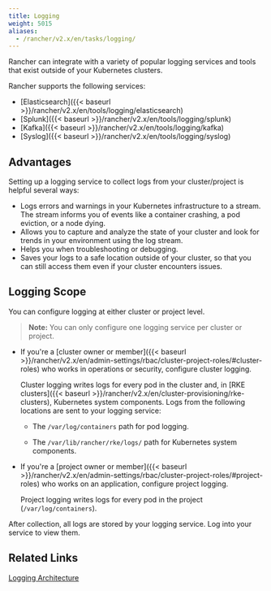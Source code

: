 ```yaml
---
title: Logging
weight: 5015
aliases:
  - /rancher/v2.x/en/tasks/logging/
---
```


Rancher can integrate with a variety of popular logging services and tools that exist outside of your Kubernetes clusters.

Rancher supports the following services:

- [Elasticsearch]({{< baseurl >}}/rancher/v2.x/en/tools/logging/elasticsearch)
- [Splunk]({{< baseurl >}}/rancher/v2.x/en/tools/logging/splunk)
- [Kafka]({{< baseurl >}}/rancher/v2.x/en/tools/logging/kafka)
- [Syslog]({{< baseurl >}}/rancher/v2.x/en/tools/logging/syslog) 

## Advantages

Setting up a logging service to collect logs from your cluster/project is helpful several ways:

- Logs errors and warnings in your Kubernetes infrastructure to a stream. The stream informs you of events like a container crashing, a pod eviction, or a node dying.
- Allows you to capture and analyze the state of your cluster and look for trends in your environment using the log stream.
- Helps you when troubleshooting or debugging.
- Saves your logs to a safe location outside of your cluster, so that you can still access them even if your cluster encounters issues.

## Logging Scope

You can configure logging at either cluster or project level.

>**Note:** You can only configure one logging service per cluster or project.

- If you're a [cluster owner or member]({{< baseurl >}}/rancher/v2.x/en/admin-settings/rbac/cluster-project-roles/#cluster-roles) who works in operations or security, configure cluster logging.

    Cluster logging writes logs for every pod in the cluster and, in [RKE clusters]({{< baseurl >}}/rancher/v2.x/en/cluster-provisioning/rke-clusters), Kubernetes system components. Logs from the following locations are sent to your logging service: 


  - The `/var/log/containers` path for pod logging.
  
  - The `/var/lib/rancher/rke/logs/` path for Kubernetes system components.

- If you're a [project owner or member]({{< baseurl >}}/rancher/v2.x/en/admin-settings/rbac/cluster-project-roles/#project-roles) who works on an application, configure project logging.

    Project logging writes logs for every pod in the project (`/var/log/containers`).

After collection, all logs are stored by your logging service. Log into your service to view them.

## Related Links

[Logging Architecture](https://kubernetes.io/docs/concepts/cluster-administration/logging/)